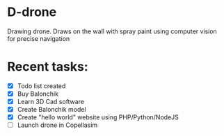 # D-drone
Drawing drone. Draws on the wall with spray paint using computer vision for precise navigation

# Recent tasks:
- [X] Todo list created
- [X] Buy Balonchik
- [X] Learn 3D Cad software
- [X] Create Balonchik model
- [X] Create "hello world" website using PHP/Python/NodeJS
- [ ] Launch drone in Copellasim
